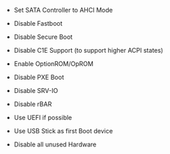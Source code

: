   - Set SATA Controller to AHCI Mode
  - Disable Fastboot
  - Disable Secure Boot
  - Disable C1E Support (to support higher ACPI states)
  - Enable OptionROM/OpROM
  - Disable PXE Boot
  - Disable SRV-IO
  - Disable rBAR
  - Use UEFI if possible
  - Use USB Stick as first Boot device

  - Disable all unused Hardware